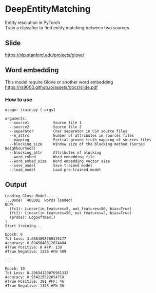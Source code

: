 # DeepEntityMatching
Entity resolution in PyTorch<br>
Train a classifier to find entity matching between two sources.

## Slide
https://nlp.stanford.edu/projects/glove/


## Word embedding
This model require GloVe or another word embedding<br>
https://rs9000.github.io/assets/docs/slide.pdf

### How to use
```
usage: train.py [-args]

arguments:
  --source1           Source file 1
  --source2           Source file 2
  --separator         Char separator in CSV source files
  --n_attrs           Number of attributes in sources files 
  --mapping           Partial ground truth mapping of sources files
  --blocking_size     Window size of the blocking method (Sorted Neighbourhood)
  --blocking_attr     Attributes of blocking
  --word_embed        Word embedding file
  --word_embed_size   Word embedding vector size
  --save_model        Save trained model
  --load_model        Load pre-trained model
```

## Output 
```
Loading Glove Model...
...Done!  400001  words loaded!
NLP(
  (fc1): Linear(in_features=5, out_features=50, bias=True)
  (fc2): Linear(in_features=50, out_features=2, bias=True)
  (probs): LogSoftmax()
)
Start training...

Epoch: 0
Tot Loss: 3.6684898769376177
Accuracy: 0.6945840312674484
#True Positive: 8 #FP: 138
#True Negative: 1236 #FN 409

....

Epoch: 10
Tot Loss: 0.20634120076961332
Accuracy: 0.954215522054718
#True Positive: 381 #FP: 46
#True Negative: 1328 #FN 36

```
